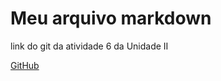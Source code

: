 # Meu arquivo markdown

link do git da atividade 6 da Unidade II

[GitHub](https://github.com/JoaoLucasRch/atividade-6.git)